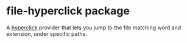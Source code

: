 # file-hyperclick package

A [hyperclick][hyperclick] provider that lets you jump to the file matching word and extension, under specific paths.

[hyperclick]: https://atom.io/packages/hyperclick
